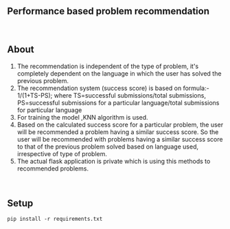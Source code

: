 ## Performance based problem recommendation
<br>

## About
1) The recommendation is independent of the type of problem, it's completely dependent on the language in which the user has solved the previous problem.
2) The recommendation system (success score) is based on formula:- 1/(1+TS-PS);
where TS=successful submissions/total submissions,
PS=successful submissions for a particular language/total submissions for particular language
3) For training the model ,KNN algorithm is used.
4) Based on the calculated success score for a particular problem, the user will be recommended a problem having a similar success score. So the user will be recommended with problems having a similar success score to that of the previous problem solved based on language used, irrespective of type of problem.
5) The actual flask application is private which is using this methods to recommended problems. 
<br>

## Setup 

```
pip install -r requirements.txt
```
<br>



